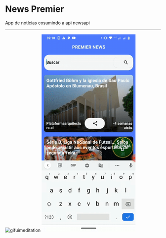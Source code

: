 # News Premier

App de notícias cosumindo a api newsapi

---

![gifuimeditation](https://github.com/BruceTrindade/newspremier/blob/master/ezgif.com-gif-maker.gif) ![gifuimeditation](https://github.com/BruceTrindade/newspremier/blob/master/ezgif.com-gif-maker%20(1).gif)

